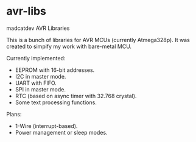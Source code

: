 # avr-libs
madcatdev AVR Libraries

This is a bunch of libraries for AVR MCUs (currently Atmega328p).
It was created to simpify my work with bare-metal MCU. 

Currently implemented:
- EEPROM with 16-bit addresses.
- I2C in master mode.
- UART with FIFO.
- SPI in master mode.
- RTC (based on async timer with 32.768 crystal).
- Some text processing functions.

Plans:
- 1-Wire (interrupt-based).
- Power management or sleep modes.
